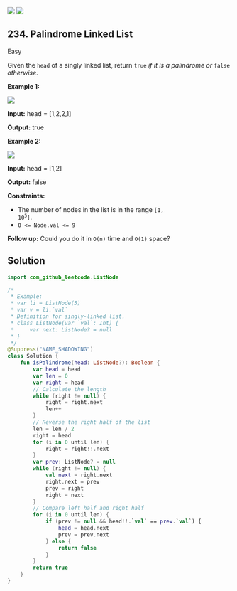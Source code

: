 [![](https://img.shields.io/github/stars/javadev/LeetCode-in-Kotlin?label=Stars&style=flat-square)](https://github.com/javadev/LeetCode-in-Kotlin)
[![](https://img.shields.io/github/forks/javadev/LeetCode-in-Kotlin?label=Fork%20me%20on%20GitHub%20&style=flat-square)](https://github.com/javadev/LeetCode-in-Kotlin/fork)

## 234\. Palindrome Linked List

Easy

Given the `head` of a singly linked list, return `true` _if it is a palindrome or_ `false` _otherwise_.

**Example 1:**

![](https://assets.leetcode.com/uploads/2021/03/03/pal1linked-list.jpg)

**Input:** head = [1,2,2,1]

**Output:** true

**Example 2:**

![](https://assets.leetcode.com/uploads/2021/03/03/pal2linked-list.jpg)

**Input:** head = [1,2]

**Output:** false

**Constraints:**

*   The number of nodes in the list is in the range <code>[1, 10<sup>5</sup>]</code>.
*   `0 <= Node.val <= 9`

**Follow up:** Could you do it in `O(n)` time and `O(1)` space?

## Solution

```kotlin
import com_github_leetcode.ListNode

/*
 * Example:
 * var li = ListNode(5)
 * var v = li.`val`
 * Definition for singly-linked list.
 * class ListNode(var `val`: Int) {
 *     var next: ListNode? = null
 * }
 */
@Suppress("NAME_SHADOWING")
class Solution {
    fun isPalindrome(head: ListNode?): Boolean {
        var head = head
        var len = 0
        var right = head
        // Calculate the length
        while (right != null) {
            right = right.next
            len++
        }
        // Reverse the right half of the list
        len = len / 2
        right = head
        for (i in 0 until len) {
            right = right!!.next
        }
        var prev: ListNode? = null
        while (right != null) {
            val next = right.next
            right.next = prev
            prev = right
            right = next
        }
        // Compare left half and right half
        for (i in 0 until len) {
            if (prev != null && head!!.`val` == prev.`val`) {
                head = head.next
                prev = prev.next
            } else {
                return false
            }
        }
        return true
    }
}
```